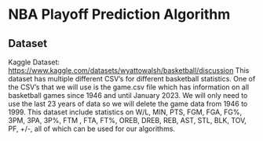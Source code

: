 # NBA Playoff Prediction Algorithm

## Dataset

Kaggle Dataset: https://www.kaggle.com/datasets/wyattowalsh/basketball/discussion
This dataset has multiple different CSV’s for different basketball statistics. One of the CSV’s that we will use is the game.csv file which has information on all basketball games since 1946 and until January 2023. We will only need to use the last 23 years of data so we will delete the game data from 1946 to 1999. This dataset include statistics on W/L, MIN, PTS, FGM, FGA, FG%, 3PM, 3PA, 3P%, FTM , FTA, FT%, OREB, DREB, REB, AST, STL, BLK, TOV, PF, +/-, all of which can be used for our algorithms.
